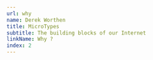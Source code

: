 ```yaml
---
url: why
name: Derek Worthen
title: MicroTypes
subtitle: The building blocks of our Internet
linkName: Why ?
index: 2
---
```


